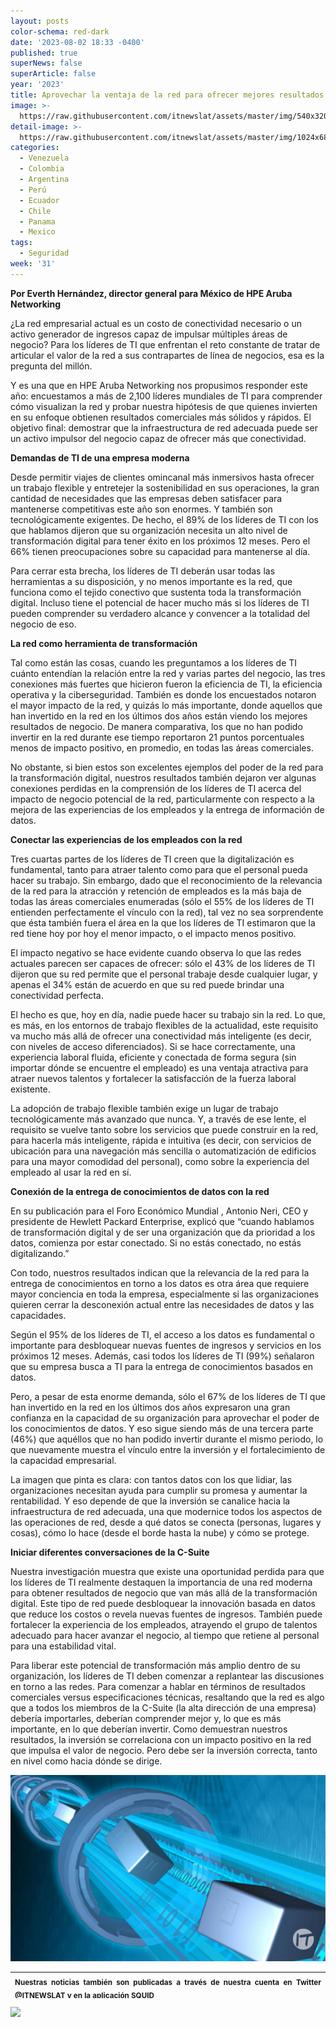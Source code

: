 ```yaml
---
layout: posts
color-schema: red-dark
date: '2023-08-02 18:33 -0400'
published: true
superNews: false
superArticle: false
year: '2023'
title: Aprovechar la ventaja de la red para ofrecer mejores resultados de negocio
image: >-
  https://raw.githubusercontent.com/itnewslat/assets/master/img/540x320/Redes-p.jpg
detail-image: >-
  https://raw.githubusercontent.com/itnewslat/assets/master/img/1024x680/Redes-g.jpg
categories:
  - Venezuela
  - Colombia
  - Argentina
  - Perú
  - Ecuador
  - Chile
  - Panama
  - Mexico
tags:
  - Seguridad
week: '31'
---
```

**Por Everth Hernández, director general para México de HPE Aruba Networking**

¿La red empresarial actual es un costo de conectividad necesario o un activo generador de ingresos capaz de impulsar múltiples áreas de negocio? Para los líderes de TI que enfrentan el reto constante de tratar de articular el valor de la red a sus contrapartes de línea de negocios, esa es la pregunta del millón.

Y es una que en HPE Aruba Networking nos propusimos responder este año: encuestamos a más de 2,100 líderes mundiales de TI para comprender cómo visualizan la red y probar nuestra hipótesis de que quienes invierten en su enfoque obtienen resultados comerciales  más sólidos y rápidos. El objetivo final: demostrar que la infraestructura de red adecuada puede ser un activo impulsor del negocio capaz de ofrecer más que conectividad.

**Demandas de TI de una empresa moderna**

Desde permitir viajes de clientes omincanal más inmersivos hasta ofrecer un trabajo flexible y entretejer la sostenibilidad en sus operaciones, la gran cantidad de necesidades que las empresas deben satisfacer para mantenerse competitivas este año son enormes. Y también son tecnológicamente exigentes. De hecho, el 89% de los líderes de TI con los que hablamos dijeron que su organización necesita un alto nivel de transformación digital para tener éxito en los próximos 12 meses. Pero el 66% tienen preocupaciones sobre su capacidad para mantenerse al día.

Para cerrar esta brecha, los líderes de TI deberán usar todas las herramientas a su disposición, y no menos importante es la red, que funciona como el tejido conectivo que sustenta toda la transformación digital. Incluso tiene el potencial de hacer mucho más si los líderes de TI pueden comprender su verdadero alcance y convencer a la totalidad del negocio de eso.

**La red como herramienta de transformación**

Tal como están las cosas, cuando les preguntamos a los líderes de TI cuánto entendían la relación entre la red y varias partes del negocio, las tres conexiones más fuertes que hicieron fueron la eficiencia de TI, la eficiencia operativa y la ciberseguridad. También es donde los encuestados notaron el mayor impacto de la red, y quizás lo más importante, donde aquellos que han invertido en la red en los últimos dos años están viendo los mejores resultados de negocio. De manera comparativa, los que no han podido invertir en la red durante ese tiempo reportaron 21 puntos porcentuales menos de impacto positivo, en promedio, en todas las áreas comerciales.

No obstante, si bien estos son excelentes ejemplos del poder de la red para la transformación digital, nuestros resultados también dejaron ver algunas conexiones perdidas en la comprensión de los líderes de TI acerca del impacto de negocio potencial de la red, particularmente con respecto a la mejora de las experiencias de los empleados y la entrega de información de datos.

**Conectar las experiencias de los empleados con la red**

Tres cuartas partes de los líderes de TI creen que la digitalización es fundamental, tanto para atraer talento como para que el personal pueda hacer su trabajo. Sin embargo, dado que el reconocimiento de la relevancia de la red para la atracción y retención de empleados es la más baja de todas las áreas comerciales enumeradas (sólo el 55% de los líderes de TI entienden perfectamente el vínculo con la red), tal vez no sea sorprendente que ésta también fuera el área en la que los líderes de TI estimaron que la red tiene hoy por hoy el menor impacto, o el impacto menos positivo.

El impacto negativo se hace evidente cuando observa lo que las redes actuales parecen ser capaces de ofrecer: sólo el 43% de los líderes de TI dijeron que su red permite que el personal trabaje desde cualquier lugar, y apenas el 34% están de acuerdo en que su red puede brindar una conectividad perfecta.

El hecho es que, hoy en día, nadie puede hacer su trabajo sin la red. Lo que, es más, en los entornos de trabajo flexibles de la actualidad, este requisito va mucho más allá de ofrecer una conectividad más inteligente (es decir, con niveles de acceso diferenciados). Si se hace correctamente, una experiencia laboral fluida, eficiente y conectada de forma segura (sin importar dónde se encuentre el empleado) es una ventaja atractiva para atraer nuevos talentos y fortalecer la satisfacción de la fuerza laboral existente. 
 
La adopción de trabajo flexible también exige un lugar de trabajo tecnológicamente más avanzado que nunca. Y, a través de ese lente, el requisito se vuelve tanto sobre los servicios que puede construir en la red, para hacerla más inteligente, rápida e intuitiva (es decir, con servicios de ubicación para una navegación más sencilla o automatización de edificios para una mayor comodidad del personal), como sobre la experiencia del empleado al usar la red en sí.

**Conexión de la entrega de conocimientos de datos con la red**

En su publicación para el Foro Económico Mundial , Antonio Neri, CEO y presidente de Hewlett Packard Enterprise, explicó que “cuando hablamos de transformación digital y de ser una organización que da prioridad a los datos, comienza por estar conectado. Si no estás conectado, no estás digitalizando.”

Con todo, nuestros resultados indican que la relevancia de la red para la entrega de conocimientos en torno a los datos es otra área que requiere mayor conciencia en toda la empresa, especialmente si las organizaciones quieren cerrar la desconexión actual entre las necesidades de datos y las capacidades.

Según el 95% de los líderes de TI, el acceso a los datos es fundamental o importante para desbloquear nuevas fuentes de ingresos y servicios en los próximos 12 meses. Además, casi todos los líderes de TI (99%) señalaron que su empresa busca a TI para la entrega de conocimientos basados en datos.

Pero, a pesar de esta enorme demanda, sólo el 67% de los líderes de TI que han invertido en la red en los últimos dos años expresaron una gran confianza en la capacidad de su organización para aprovechar el poder de los conocimientos de datos. Y eso sigue siendo más de una tercera parte (46%) que aquéllos que no han podido invertir durante el mismo periodo, lo que nuevamente muestra el vínculo entre la inversión y el fortalecimiento de la capacidad empresarial.

La imagen que pinta es clara: con tantos datos con los que lidiar, las organizaciones necesitan ayuda para cumplir su promesa y aumentar la rentabilidad. Y eso depende de que la inversión se canalice hacia la infraestructura de red adecuada, una que modernice todos los aspectos de las operaciones de red, desde a qué datos se conecta (personas, lugares y cosas), cómo lo hace (desde el borde hasta la nube) y cómo se protege.

**Iniciar diferentes conversaciones de la C-Suite**

Nuestra investigación muestra que existe una oportunidad perdida para que los líderes de TI realmente destaquen la importancia de una red moderna para obtener resultados de negocio que van más allá de la transformación digital.  Este tipo de red puede desbloquear la innovación basada en datos que reduce los costos o revela nuevas fuentes de ingresos. También puede fortalecer la experiencia de los empleados, atrayendo el grupo de talentos adecuado para hacer avanzar el negocio, al tiempo que retiene al personal para una estabilidad vital.

Para liberar este potencial de transformación más amplio dentro de su organización, los líderes de TI deben comenzar a replantear las discusiones en torno a las redes. Para comenzar a hablar en términos de resultados comerciales versus especificaciones técnicas, resaltando que la red es algo que a todos los miembros de la C-Suite (la alta dirección de una empresa) debería importarles, deberían comprender mejor y, lo que es más importante, en lo que deberían invertir. Como demuestran nuestros resultados, la inversión se correlaciona con un impacto positivo en la red que impulsa el valor de negocio. Pero debe ser la inversión correcta, tanto en nivel como hacia dónde se dirige.

![](https://raw.githubusercontent.com/itnewslat/assets/master/img/540x320/Redes-p.jpg)

<table style="height: 42px;" width="569">
<tbody>
<tr>
<td style="text-align: justify;"><sub><strong>Nuestras noticias también son publicadas a través de nuestra cuenta en Twitter <a href="https://twitter.com/itnewslat?lang=es">@ITNEWSLAT</a> y en la aplicación <a href="https://squidapp.co/en/">SQUID</a></strong></sub></td>
</tr>
</tbody>
</table>

<img src="https://tracker.metricool.com/c3po.jpg?hash=56f88a41e39ab42c063cc51676587a04"/>